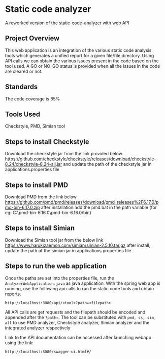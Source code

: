 # Static code analyzer

A reworked version of the static-code-analyzer with web API 

## Project Overview
This web application is an integration of the various static code analysis tools which generates a unified report for a given file/file directory. Using API calls we can obtain the various issues present in the code based on the tool used. A GO or NO-GO status is provided when all the issues in the code are cleared or not.

## Standards 
The code coverage is 85% 

## Tools Used
Checkstyle, PMD, Simian tool

## Steps to install Checkstyle 
Download the checkstyle jar from the link provided below:
https://github.com/checkstyle/checkstyle/releases/download/checkstyle-8.24/checkstyle-8.24-all.jar
and update the path of the checkstyle jar in applications.properties file

## Steps to install PMD 
Download PMD from the link below
https://github.com/pmd/pmd/releases/download/pmd_releases%2F6.17.0/pmd-bin-6.17.0.zip
after installation add the pmd.bat in the path variable
(for eg: C:\pmd-bin-6.16.0\pmd-bin-6.16.0\bin)

## Steps to install Simian
Download the Simian tool jar from the below link
https://www.harukizaemon.com/simian/simian-2.5.10.tar.gz
after install, update the path of the simian jar in applications.properties file

## Steps to run the web application
Once the paths are set into the properties file, run the `AnalyzerWebApplication.java` as java application.
With the spring web app is running, use the following api calls to run the static code tools and obtain reports.

```http://localhost:8080/api/<tool>?path=<filepath>```

All API calls are get requests and the filepath should be encoded and appended after the `?path=`. The tool can be substituted with ```pmd, cs, sim, all``` to use PMD analyzer, Checkstyle analyzer, Simian analyzer and the integrated analyzer respectively

Link to the API documentation can be accessed after launching webapp using the link: 

```http://localhost:8080/swagger-ui.html#/```


